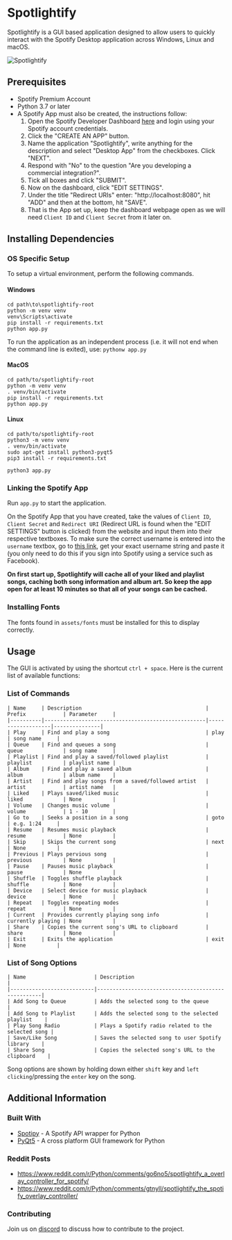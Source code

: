 # Spotlightify

Spotlightify is a GUI based application designed to allow users to quickly interact with the Spotify Desktop application across Windows, Linux and macOS.

![Spotlightify](preview.gif)

## Prerequisites

-   Spotify Premium Account
-   Python 3.7 or later
-   A Spotify App must also be created, the instructions follow:
    1. Open the Spotify Developer Dashboard <a href="https://developer.spotify.com/dashboard/login" target="_blank">here</a> and login using your Spotify account credentials.
    2. Click the "CREATE AN APP" button.
    3. Name the application "Spotlightify", write anything for the description and select "Desktop App" from the checkboxes. Click "NEXT".
    4. Respond with "No" to the question "Are you developing a commercial integration?".
    5. Tick all boxes and click "SUBMIT".
    6. Now on the dashboard, click "EDIT SETTINGS".
    7. Under the title "Redirect URIs" enter: "http://localhost:8080", hit "ADD" and then at the bottom, hit "SAVE".
    8. That is the App set up, keep the dashboard webpage open as we will need `Client ID` and `Client Secret` from it later on.

## Installing Dependencies

### OS Specific Setup

To setup a virtual environment, perform the following commands.

#### Windows

```
cd path\to\spotlightify-root
python -m venv venv
venv\Scripts\activate
pip install -r requirements.txt
python app.py
```
To run the application as an independent process (i.e. it will not end when the command line is exited), use: `pythonw app.py`

#### MacOS

```
cd path/to/spotlightify-root
python -m venv venv
. venv/bin/activate
pip install -r requirements.txt
python app.py
```

#### Linux

```
cd path/to/spotlightify-root
python3 -m venv venv
. venv/bin/activate
sudo apt-get install python3-pyqt5
pip3 install -r requirements.txt

python3 app.py
```

### Linking the Spotify App

Run `app.py` to start the application.

On the Spotify App that you have created, take the values of `Client ID`, `Client Secret` and `Redirect URI` (Redirect URL is found when the "EDIT SETTINGS" button is clicked) from the website and input them into their respective textboxes. To make sure the correct username is entered into the `username` textbox, go to <a href="https://www.spotify.com/us/account/overview/" target="_blank">this link</a>, get your exact username string and paste it (you only need to do this if you sign into Spotify using a service such as Facebook).

**On first start up, Spotlightify will cache all of your liked and playlist songs, caching both song information and album art. So keep the app open for at least 10 minutes so that all of your songs can be cached.**

### Installing Fonts

The fonts found in `assets/fonts` must be installed for this to display correctly.

## Usage

The GUI is activated by using the shortcut `ctrl + space`. Here is the current list of available functions:

### List of Commands

```
| Name     | Description                                        | Prefix            | Parameter     |
|----------|----------------------------------------------------|-------------------|---------------|
| Play     | Find and play a song                               | play              | song name     |
| Queue    | Find and queues a song                             | queue             | song name     |
| Playlist | Find and play a saved/followed playlist            | playlist          | playlist name |
| Album    | Find and play a saved album                        | album             | album name    |
| Artist   | Find and play songs from a saved/followed artist   | artist            | artist name   |
| Liked    | Plays saved/liked music                            | liked             | None          |
| Volume   | Changes music volume                               | volume            | 1 - 10        |
| Go to    | Seeks a position in a song                         | goto              | e.g. 1:24     |
| Resume   | Resumes music playback                             | resume            | None          |
| Skip     | Skips the current song                             | next              | None          |
| Previous | Plays pervious song                                | previous          | None          |
| Pause    | Pauses music playback                              | pause             | None          |
| Shuffle  | Toggles shuffle playback                           | shuffle           | None          |
| Device   | Select device for music playback                   | device            | None          |
| Repeat   | Toggles repeating modes                            | repeat            | None          |
| Current  | Provides currently playing song info               | currently playing | None          |
| Share    | Copies the current song's URL to clipboard         | share             | None          |
| Exit     | Exits the application                              | exit              | None          |
```

### List of Song Options

```
| Name                      | Description                                        |
|---------------------------|----------------------------------------------------|
| Add Song to Queue         | Adds the selected song to the queue                |
| Add Song to Playlist      | Adds the selected song to the selected playlist    |
| Play Song Radio           | Plays a Spotify radio related to the selected song |
| Save/Like Song            | Saves the selected song to user Spotify library    |
| Share Song                | Copies the selected song's URL to the clipboard    |
```
Song options are shown by holding down either `shift` key and `left clicking`/pressing the `enter` key on the song.  


## Additional Information

### Built With

-   <a href="https://spotipy.readthedocs.io/en/2.12.0/" target="_blank">Spotipy</a> - A Spotify API wrapper for Python
-   <a href="https://www.riverbankcomputing.com/software/pyqt/" target="_blank">PyQt5</a> - A cross platform GUI framework for Python

### Reddit Posts

- https://www.reddit.com/r/Python/comments/go6no5/spotlightify_a_overlay_controller_for_spotify/
- https://www.reddit.com/r/Python/comments/gtnyll/spotlightify_the_spotify_overlay_controller/

### Contributing

Join us on <a href="https://discord.gg/nrDke3q" target="_blank">discord</a> to discuss how to contribute to the project.
